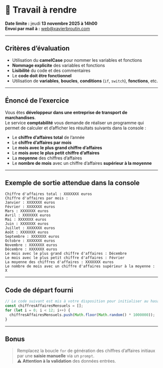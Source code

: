 # 🧾 Travail à rendre

**Date limite :** jeudi **13 novembre 2025 à 14h00**  
**Envoi par mail à :** [web@xavierbroutin.com](mailto:web@xavierbroutin.com)

---

## Critères d’évaluation

- Utilisation du **camelCase** pour nommer les variables et fonctions  
- **Nommage explicite** des variables et fonctions  
- **Lisibilité** du code et des commentaires  
- Le **code doit être fonctionnel**  
- Utilisation de **variables**, **boucles**, **conditions** (`if`, `switch`), **fonctions**, etc.

---

## Énoncé de l’exercice

Vous êtes **développeur dans une entreprise de transport de marchandises**.  
Le service **comptabilité** vous demande de réaliser un programme qui permet de calculer et d’afficher les résultats suivants dans la console :

- Le **chiffre d’affaires total** de l’année  
- Le **chiffre d’affaires par mois**  
- Le **mois avec le plus grand chiffre d’affaires**  
- Le **mois avec le plus petit chiffre d’affaires**  
- La **moyenne** des chiffres d’affaires  
- Le **nombre de mois** avec un chiffre d’affaires **supérieur à la moyenne**

---

## Exemple de sortie attendue dans la console

```
Chiffre d'affaires total : XXXXXXX euros
Chiffre d'affaires par mois :
Janvier : XXXXXXX euros
Février : XXXXXXX euros
Mars : XXXXXXX euros
Avril : XXXXXXX euros
Mai : XXXXXXX euros
Juin : XXXXXXX euros
Juillet : XXXXXXX euros
Août : XXXXXXX euros
Septembre : XXXXXXX euros
Octobre : XXXXXXX euros
Novembre : XXXXXXX euros
Décembre : XXXXXXX euros
Le mois avec le plus grand chiffre d'affaires : Décembre
Le mois avec le plus petit chiffre d'affaires : Février
La moyenne des chiffres d'affaires : XXXXXXX euros
Le nombre de mois avec un chiffre d'affaires supérieur à la moyenne : X
```

---

## Code de départ fourni

```javascript
// Le code suivant est mis à votre disposition pour initialiser au hasard les chiffres d'affaires mensuels :
const chiffresAffairesMensuels = [];
for (let i = 0; i < 12; i++) {
  chiffresAffairesMensuels.push(Math.floor(Math.random() * 1000000));
}
```

---

## Bonus

> Remplacez la boucle `for` de génération des chiffres d’affaires initiaux par une **saisie manuelle** via un `prompt`.  
> ⚠️ **Attention à la validation** des données entrées.
